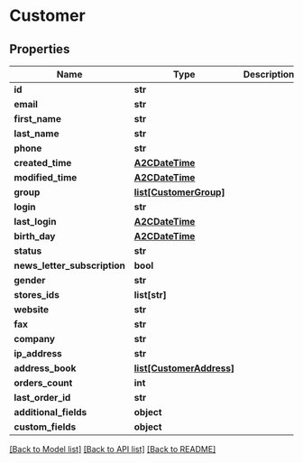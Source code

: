 # Customer

## Properties
Name | Type | Description | Notes
------------ | ------------- | ------------- | -------------
**id** | **str** |  | [optional] 
**email** | **str** |  | [optional] 
**first_name** | **str** |  | [optional] 
**last_name** | **str** |  | [optional] 
**phone** | **str** |  | [optional] 
**created_time** | [**A2CDateTime**](A2CDateTime.md) |  | [optional] 
**modified_time** | [**A2CDateTime**](A2CDateTime.md) |  | [optional] 
**group** | [**list[CustomerGroup]**](CustomerGroup.md) |  | [optional] 
**login** | **str** |  | [optional] 
**last_login** | [**A2CDateTime**](A2CDateTime.md) |  | [optional] 
**birth_day** | [**A2CDateTime**](A2CDateTime.md) |  | [optional] 
**status** | **str** |  | [optional] 
**news_letter_subscription** | **bool** |  | [optional] 
**gender** | **str** |  | [optional] 
**stores_ids** | **list[str]** |  | [optional] 
**website** | **str** |  | [optional] 
**fax** | **str** |  | [optional] 
**company** | **str** |  | [optional] 
**ip_address** | **str** |  | [optional] 
**address_book** | [**list[CustomerAddress]**](CustomerAddress.md) |  | [optional] 
**orders_count** | **int** |  | [optional] 
**last_order_id** | **str** |  | [optional] 
**additional_fields** | **object** |  | [optional] 
**custom_fields** | **object** |  | [optional] 

[[Back to Model list]](../README.md#documentation-for-models) [[Back to API list]](../README.md#documentation-for-api-endpoints) [[Back to README]](../README.md)


